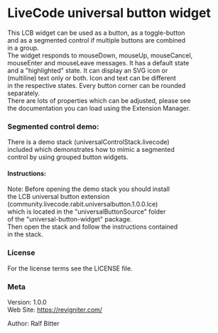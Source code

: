 
# LiveCode universal button widget

This LCB widget can be used as a button, as a toggle-button  
and as a segmented control if multiple buttons are combined  
in a group.  
The widget responds to mouseDown, mouseUp, mouseCancel,  
mouseEnter and mouseLeave messages. It has a default state  
and a "highlighted" state. It can display an SVG icon or  
(multiline) text only or both. Icon and text can be different  
in the respective states. Every button corner can be rounded  
separately.  
There are lots of properties which can be adjusted, please see  
the documentation you can load using the Extension Manager.  


### Segmented control demo:

There is a demo stack (universalControlStack.livecode)  
included which demonstrates how to mimic a segmented  
control by using grouped button widgets.  

#### Instructions:

Note: Before opening the demo stack you should install  
the LCB universal button extension  
(community.livecode.rabit.universalbutton.1.0.0.lce)  
which is located in the "universalButtonSource" folder  
of the "universal-button-widget" package.  
Then open the stack and follow the instructions contained  
in the stack.  


### License

For the license terms see the LICENSE file.  

### Meta

Version: 1.0.0  
Web Site: <https://revigniter.com/>  

Author:  Ralf Bitter  
